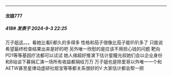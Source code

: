 ﻿
*****

####  龙娘777  
##### 418#       发表于 2024-9-3 22:25

万子姐这。。。看她比看E都久的多得多 性格和茄子很像比茄子能叭叭多了 只能说希望最终检查结果出来是好的吧 另外唯一欣慰的是应该不用担心钱的问题 靶向PD1等等基因疗法都可以试试 她人缘超好推演下估计星瞳光叔她们会以企业身份和B站谈下募捐汇演一场所有收益都捐给万万 万子姐也是除爱哥以外唯一一个和AETW甚至星律动虚研社扇宝等等都关系很好的V 大家估计都会帮一把

